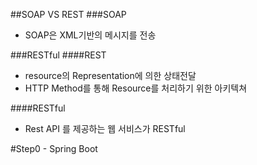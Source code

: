 
##SOAP VS REST
###SOAP
- SOAP은 XML기반의 메시지를 전송

###RESTful
####REST
- resource의 Representation에 의한 상태전달
- HTTP Method를 통해 Resource를 처리하기 위한 아키텍쳐

####RESTful
- Rest API 를 제공하는 웹 서비스가 RESTful


#Step0 - Spring Boot